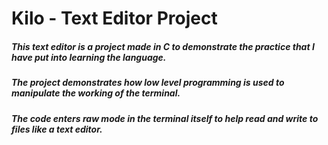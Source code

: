 # Kilo - Text Editor Project
##### This text editor is a project made in C to demonstrate the practice that I have put into learning the language.
##### The project demonstrates how low level programming is used to manipulate the working of the terminal.
##### The code enters raw mode in the terminal itself to help read and write to files like a text editor.
